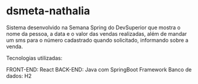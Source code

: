 # dsmeta-nathalia

Sistema desenvolvido na Semana Spring do DevSuperior que mostra o nome da pessoa, a data e o valor das vendas realizadas, além de mandar um sms para o número cadastrado
quando solicitado, informando sobre a venda.

Tecnologias utilizadas:

FRONT-END: React 
BACK-END: Java com SpringBoot Framework
Banco de dados: H2
